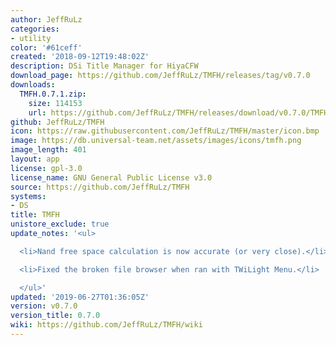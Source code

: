 ```yaml
---
author: JeffRuLz
categories:
- utility
color: '#61ceff'
created: '2018-09-12T19:48:02Z'
description: DSi Title Manager for HiyaCFW
download_page: https://github.com/JeffRuLz/TMFH/releases/tag/v0.7.0
downloads:
  TMFH.0.7.1.zip:
    size: 114153
    url: https://github.com/JeffRuLz/TMFH/releases/download/v0.7.0/TMFH.0.7.1.zip
github: JeffRuLz/TMFH
icon: https://raw.githubusercontent.com/JeffRuLz/TMFH/master/icon.bmp
image: https://db.universal-team.net/assets/images/icons/tmfh.png
image_length: 401
layout: app
license: gpl-3.0
license_name: GNU General Public License v3.0
source: https://github.com/JeffRuLz/TMFH
systems:
- DS
title: TMFH
unistore_exclude: true
update_notes: '<ul>

  <li>Nand free space calculation is now accurate (or very close).</li>

  <li>Fixed the broken file browser when ran with TWiLight Menu.</li>

  </ul>'
updated: '2019-06-27T01:36:05Z'
version: v0.7.0
version_title: 0.7.0
wiki: https://github.com/JeffRuLz/TMFH/wiki
---
```

